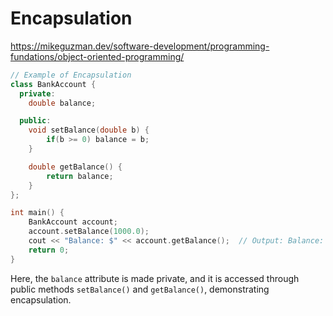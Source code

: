 # Encapsulation

https://mikeguzman.dev/software-development/programming-fundations/object-oriented-programming/

```c++
// Example of Encapsulation
class BankAccount {
  private:
    double balance;

  public:
    void setBalance(double b) {
        if(b >= 0) balance = b;
    }

    double getBalance() {
        return balance;
    }
};

int main() {
    BankAccount account;
    account.setBalance(1000.0);
    cout << "Balance: $" << account.getBalance();  // Output: Balance: $1000.0
    return 0;
}

```

Here, the `balance` attribute is made private, and it is accessed through public methods `setBalance()` and `getBalance()`, demonstrating encapsulation.
